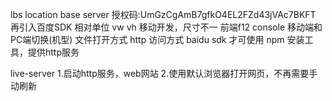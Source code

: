 lbs location base server
授权码:UmGzCgAmB7gfkO4EL2FZd43jVAc7BKFT
再引入百度SDK
相对单位 vw vh 移动开发，尺寸不一
前端f12 console 移动端和PC端切换(机型)
文件打开方式
http 访问方式 baidu sdk 才可使用
npm 安装工具，提供http服务

live-server
1.启动http服务，web网站
2.使用默认浏览器打开网页，不再需要手动刷新